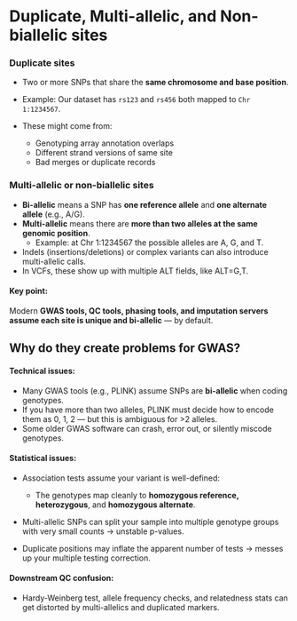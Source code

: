 # Duplicate, Multi-allelic, and Non-biallelic sites

### Duplicate sites

-   Two or more SNPs that share the **same chromosome and base
    position**.

-   Example: Our dataset has `rs123` and `rs456` both mapped to
    `Chr 1:1234567`.

-   These might come from:

    -   Genotyping array annotation overlaps
    -   Different strand versions of same site
    -   Bad merges or duplicate records

### Multi-allelic or non-biallelic sites

-   **Bi-allelic** means a SNP has **one reference allele** and **one
    alternate allele** (e.g., A/G).
-   **Multi-allelic** means there are **more than two alleles at the
    same genomic position**.
    -   Example: at Chr 1:1234567 the possible alleles are A, G, and T.
-   Indels (insertions/deletions) or complex variants can also introduce
    multi-allelic calls.
-   In VCFs, these show up with multiple ALT fields, like ALT=G,T.

#### Key point:

Modern **GWAS tools, QC tools, phasing tools, and imputation servers
assume each site is unique and bi-allelic** — by default.

## Why do they create problems for GWAS?

#### Technical issues:

-   Many GWAS tools (e.g., PLINK) assume SNPs are **bi-allelic** when
    coding genotypes.
-   If you have more than two alleles, PLINK must decide how to encode
    them as 0, 1, 2 — but this is ambiguous for &gt;2 alleles.
-   Some older GWAS software can crash, error out, or silently miscode
    genotypes.

#### Statistical issues:

-   Association tests assume your variant is well-defined:

    -   The genotypes map cleanly to **homozygous reference,
        heterozygous**, and **homozygous alternate**.

-   Multi-allelic SNPs can split your sample into multiple genotype
    groups with very small counts → unstable p-values.

-   Duplicate positions may inflate the apparent number of tests →
    messes up your multiple testing correction.

#### Downstream QC confusion:

-   Hardy-Weinberg test, allele frequency checks, and relatedness stats
    can get distorted by multi-allelics and duplicated markers.
